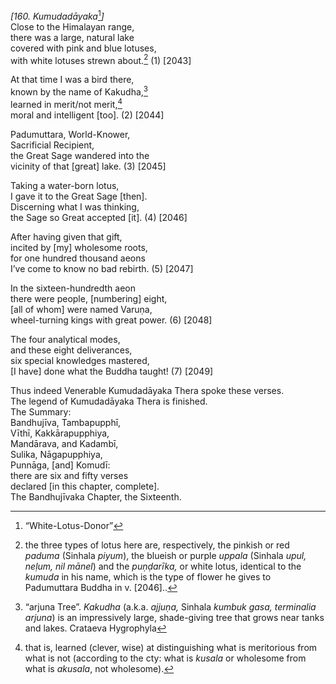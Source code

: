 *\[160. Kumudadāyaka*[^1]*\]*  
Close to the Himalayan range,  
there was a large, natural lake  
covered with pink and blue lotuses,  
with white lotuses strewn about.[^2] (1) \[2043\]

At that time I was a bird there,  
known by the name of Kakudha,[^3]  
learned in merit/not merit,[^4]  
moral and intelligent \[too\]. (2) \[2044\]

Padumuttara, World-Knower,  
Sacrificial Recipient,  
the Great Sage wandered into the  
vicinity of that \[great\] lake. (3) \[2045\]

Taking a water-born lotus,  
I gave it to the Great Sage \[then\].  
Discerning what I was thinking,  
the Sage so Great accepted \[it\]. (4) \[2046\]

After having given that gift,  
incited by \[my\] wholesome roots,  
for one hundred thousand aeons  
I’ve come to know no bad rebirth. (5) \[2047\]

In the sixteen-hundredth aeon  
there were people, \[numbering\] eight,  
\[all of whom\] were named Varuṇa,  
wheel-turning kings with great power. (6) \[2048\]

The four analytical modes,  
and these eight deliverances,  
six special knowledges mastered,  
\[I have\] done what the Buddha taught! (7) \[2049\]

Thus indeed Venerable Kumudadāyaka Thera spoke these verses.  
The legend of Kumudadāyaka Thera is finished.  
The Summary:  
Bandhujīva, Tambapupphī,  
Vīthī, Kakkārapupphiya,  
Mandārava, and Kadambī,  
Sulika, Nāgapupphiya,  
Punnāga, \[and\] Komudī:  
there are six and fifty verses  
declared \[in this chapter, complete\].  
The Bandhujīvaka Chapter, the Sixteenth.

[^1]: “White-Lotus-Donor”

[^2]: the three types of lotus here are, respectively, the pinkish or red *paduma* (Sinhala *piyum*), the blueish or purple *uppala* (Sinhala *upul, neḷum, nil mānel*) and the *puṇḍarīka,* or white lotus, identical to the *kumuda* in his name, which is the type of flower he gives to Padumuttara Buddha in v. \[2046\]..

[^3]: “arjuna Tree”. *Kakudha* (a.k.a. *ajjuṇa,* Sinhala *kumbuk gasa, terminalia arjuna*) is an impressively large, shade-giving tree that grows near tanks and lakes. Crataeva Hygrophyla

[^4]: that is, learned (clever, wise) at distinguishing what is meritorious from what is not (according to the cty: what is *kusala* or wholesome from what is *akusala*, not wholesome).
